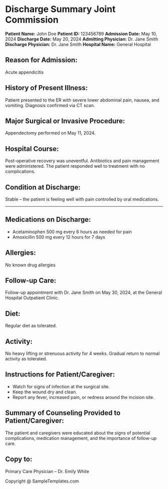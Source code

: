 # Discharge Summary Joint Commission

**Patient Name:** John Doe
**Patient ID:** 123456789
**Admission Date:** May 10, 2024
**Discharge Date:** May 20, 2024
**Admitting Physician:** Dr. Jane Smith
**Discharge Physician:** Dr. Jane Smith
**Hospital Name:** General Hospital

## Reason for Admission:

Acute appendicitis

## History of Present Illness:

Patient presented to the ER with severe lower abdominal pain, nausea, and vomiting. Diagnosis confirmed via CT scan.

## Major Surgical or Invasive Procedure:

Appendectomy performed on May 11, 2024.

## Hospital Course:

Post-operative recovery was uneventful. Antibiotics and pain management were administered. The patient responded well to treatment with no complications.

## Condition at Discharge:

Stable – the patient is feeling well with pain controlled by oral medications.

---

## Medications on Discharge:

- Acetaminophen 500 mg every 6 hours as needed for pain
- Amoxicillin 500 mg every 12 hours for 7 days

## Allergies:

No known drug allergies

## Follow-up Care:

Follow-up appointment with Dr. Jane Smith on May 30, 2024, at the General Hospital Outpatient Clinic.

## Diet:

Regular diet as tolerated.

## Activity:

No heavy lifting or strenuous activity for 4 weeks. Gradual return to normal activity as tolerated.

## Instructions for Patient/Caregiver:

- Watch for signs of infection at the surgical site.
- Keep the wound dry and clean.
- Report any fever, increased pain, or redness around the incision site.

## Summary of Counseling Provided to Patient/Caregiver:

The patient and caregivers were educated about the signs of potential complications, medication management, and the importance of follow-up care.

## Copy to:

Primary Care Physician – Dr. Emily White

Copyright @ SampleTemplates.com
